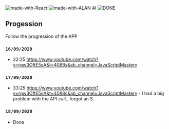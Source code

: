 ![made-with-React](https://img.shields.io/badge/Made%20with-REACT-1f425f.svg)
![made-with-ALAN AI](https://img.shields.io/badge/Made%20with-ALAN%A20I-1f425f.svg)
![DONE](https://img.shields.io/badge/PROJECT-DONE-SUCCESS)




## Progession

Follow the progression of the APP

### `16/09/2020`

- 22:25 https://www.youtube.com/watch?v=rqw3OftE5sA&t=4088s&ab_channel=JavaScriptMastery

### `17/09/2020`

- 33:25 https://www.youtube.com/watch?v=rqw3OftE5sA&t=4088s&ab_channel=JavaScriptMastery - I had a big problem with the API call.. forgot an S.

### `18/09/2020`

- Done
